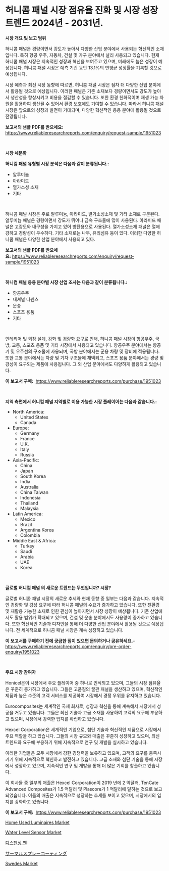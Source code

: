 <p><h1>허니콤 패널 시장 점유율 진화 및 시장 성장 트렌드 2024년 - 2031년.</h1></p><p><strong>시장 개요 및 보고 범위</strong></p>
<p><p>허니콤 패널은 경량이면서 강도가 높아서 다양한 산업 분야에서 사용되는 혁신적인 소재입니다. 특히 항공 우주, 자동차, 건설 및 가구 분야에서 널리 사용되고 있습니다. 현재 허니콤 패널 시장은 지속적인 성장과 혁신을 보여주고 있으며, 미래에도 높은 성장이 예상됩니다. 허니콤 패널 시장은 예측 기간 동안 13.1%의 연평균 성장률을 기록할 것으로 예상됩니다. </p><p>시장 예측과 최신 시장 동향에 따르면, 허니콤 패널 시장은 점차 더 다양한 산업 분야에서 활용될 것으로 예상됩니다. 이러한 패널은 기존 소재보다 경량이면서도 강도가 높아서 생산성을 향상시키고 비용을 절감할 수 있습니다. 또한 환경 친화적이며 재생 가능 자원을 활용하여 생산될 수 있어서 환경 보호에도 기여할 수 있습니다. 따라서 허니콤 패널 시장은 앞으로의 성장과 발전이 기대되며, 다양한 혁신적인 응용 분야에 활용될 것으로 전망됩니다.</p></p>
<p><strong>보고서의 샘플 PDF를 받으세요:</strong> <a href="https://www.reliableresearchreports.com/enquiry/request-sample/1951023">https://www.reliableresearchreports.com/enquiry/request-sample/1951023</a></p>
<p>&nbsp;</p>
<p><strong>시장 세분화</strong></p>
<p><strong>허니컴 패널 유형별 시장 분석은 다음과 같이 분류됩니다.:</strong></p>
<p><ul><li>알루미늄</li><li>아라미드</li><li>열가소성 소재</li><li>기타</li></ul></p>
<p>&nbsp;</p>
<p><p>허니콤 패널 시장은 주로 알루미늄, 아라미드, 열가소성소재 및 기타 소재로 구분된다. 알루미늄 패널은 경량이면서 강도가 뛰어나 금속 구조물에 많이 사용된다. 아라미드 패널은 고강도와 내구성을 가지고 있어 방탄용으로 사용된다. 열가소성소재 패널은 열에 강하고 경량성이 우수하다. 기타 소재로는 나무, 유리섬유 등이 있다. 이러한 다양한 허니콤 패널은 다양한 산업 분야에서 사용되고 있다.</p></p>
<p><strong>보고서의 샘플 PDF를 받으세요:</strong>&nbsp;<a href="https://www.reliableresearchreports.com/enquiry/request-sample/1951023">https://www.reliableresearchreports.com/enquiry/request-sample/1951023</a></p>
<p>&nbsp;</p>
<p><strong> 허니컴 패널 응용 분야별 시장 산업 조사는 다음과 같이 분류됩니다.:</strong></p>
<p><ul><li>항공우주</li><li>내셔널 디펜스</li><li>운송</li><li>스포츠 용품</li><li>기타</li></ul></p>
<p>&nbsp;</p>
<p><p>인테리어 및 외장 설계, 강화 및 경량화 요구로 인해, 허니콤 패널 시장이 항공우주, 국방, 교통, 스포츠 용품 및 기타 시장에서 사용되고 있습니다. 항공우주 분야에서는 항공기 및 우주선의 구조물에 사용되며, 국방 분야에서는 군용 차량 및 장비에 적용됩니다. 또한 교통 분야에서는 차량 및 기차 구조물에 채택되고, 스포츠 용품 분야에서는 경량 및 강성이 요구되는 제품에 사용됩니다. 그 외 산업 분야에서도 다양하게 활용되고 있습니다.</p></p>
<p><strong>이 보고서 구매:</strong>&nbsp; <a href="https://www.reliableresearchreports.com/purchase/1951023">https://www.reliableresearchreports.com/purchase/1951023</a></p>
<p>&nbsp;</p>
<p><strong>지역 측면에서 허니컴 패널 지역별로 이용 가능한 시장 플레이어는 다음과 같습니다.:</strong></p>
<p><ul>
    <li>
        North America:
        <ul>
            <li>United States</li>
            <li>Canada</li>
        </ul>
    </li>
    <li>
        Europe:
        <ul>
            <li>Germany</li>
            <li>France</li>
            <li>U.K.</li>
            <li>Italy</li>
            <li>Russia</li>
        </ul>
    </li>
    <li>
        Asia-Pacific:
        <ul>
            <li>China</li>
            <li>Japan</li>
            <li>South Korea</li>
            <li>India</li>
            <li>Australia</li>
            <li>China Taiwan</li>
            <li>Indonesia</li>
            <li>Thailand</li>
            <li>Malaysia</li>
        </ul>
    </li>
    <li>
        Latin America:
        <ul>
            <li>Mexico</li>
            <li>Brazil</li>
            <li>Argentina Korea</li>
            <li>Colombia</li>
        </ul>
    </li>
    <li>
        Middle East & Africa:
        <ul>
            <li>Turkey</li>
            <li>Saudi</li>
            <li>Arabia</li>
            <li>UAE</li>
            <li>Korea</li>
        </ul>
    </li>
    </ul></p>
<p>&nbsp;</p>
<p><strong>글로벌 허니컴 패널 의 새로운 트렌드는 무엇입니까? 시장?</strong></p>
<p><p>글로벌 허니콤 패널 시장의 새로운 추세와 현재 동향 중 일부는 다음과 같습니다. 지속적인 경량화 및 강성 요구에 따라 허니콤 패널의 수요가 증가하고 있습니다. 또한 친환경 및 재활용 가능한 소재로 인한 관심이 높아지면서 시장 성장이 예상됩니다. 기존 산업에서도 활용 범위가 확대되고 있으며, 건설 및 운송 분야에서도 사용량이 증가하고 있습니다. 또한 혁신적인 기술과 디자인을 통해 더 다양한 산업 분야에서 활용될 것으로 예상됩니다. 전 세계적으로 허니콤 패널 시장은 계속 성장하고 있습니다.</p></p>
<p><strong>이 보고서를 구매하기 전에 궁금한 점이 있으면 문의하거나 공유하세요.</strong>- <a href="https://www.reliableresearchreports.com/enquiry/pre-order-enquiry/1951023">https://www.reliableresearchreports.com/enquiry/pre-order-enquiry/1951023</a></p>
<p>&nbsp;</p>
<p><strong>주요 시장 참여자</strong></p>
<p><p>Honicel은이 시장에서 주요 플레이어 중 하나로 인식되고 있으며, 그들의 시장 점유율은 꾸준히 증가하고 있습니다. 그들은 고품질의 꿀관 패널을 생산하고 있으며, 혁신적인 제품과 높은 수준의 고객 서비스를 제공하여 시장에서 경쟁 우위를 유지하고 있습니다.</p><p>Eurocomposites는 세계적인 국제 회사로, 성장과 혁신을 통해 계속해서 시장에서 성공을 거두고 있습니다. 그들은 최신 기술과 고급 소재를 사용하여 고객의 요구에 부응하고 있으며, 시장에서 강력한 입지를 확립하고 있습니다.</p><p>Hexcel Corporation은 세계적인 기업으로, 첨단 기술과 혁신적인 제품으로 시장에서 주요 역할을 하고 있습니다. 그들의 시장 규모와 매출은 꾸준히 성장하고 있으며, 최신 트렌드와 요구에 부응하기 위해 지속적으로 연구 및 개발을 실시하고 있습니다.</p><p>이러한 기업들은 모두 시장에서 강한 경쟁력을 보유하고 있으며, 고객의 요구를 충족시키기 위해 지속적으로 혁신하고 발전하고 있습니다. 고급 소재와 첨단 기술을 통해 시장에서 성장하고 있으며, 지속적인 연구 및 개발을 통해 더 많은 기회를 창출하고 있습니다.</p><p>이 회사들 중 일부의 매출은 Hexcel Corporation이 2019 년에 2 억달러, TenCate Advanced Composites가 1.5 억달러 및 Plascore가 1 억달러에 달하는 것으로 보고되었습니다. 이들의 매출은 지속적으로 성장하는 추세를 보이고 있으며, 시장에서의 입지를 강화하고 있습니다.</p></p>
<p><strong>이 보고서 구매:</strong>&nbsp;&nbsp;<a href="https://www.reliableresearchreports.com/purchase/1951023">https://www.reliableresearchreports.com/purchase/1951023</a></p>
<p><p><a href="https://github.com/Sherrillcrooksxa8i18ucf2m/Market-Research-Report-List-1/blob/main/home-used-luminaires-market.md">Home Used Luminaires Market</a></p><p><a href="https://view.publitas.com/reportprime-1/water-level-sensor-market-furnish-information-about-market-size-market-share-market-dynamics-and-projections-spanning-from-2024-to-2031/">Water Level Sensor Market</a></p><p><a href="https://medium.com/@joespinka88967/%ED%8E%9C-%EC%8B%9C%EC%9E%A5-%EB%B6%84%EC%84%9D-%EB%B0%8F-%EA%B7%9C%EB%AA%A8-%EC%98%88%EC%B8%A1%EC%9D%80-2024%EB%85%84%EB%B6%80%ED%84%B0-2031%EB%85%84%EA%B9%8C%EC%A7%80-%EA%B8%B0%EA%B0%84-%EB%8F%99%EC%95%88%EC%9E%85%EB%8B%88%EB%8B%A4-1058e4fafefe">디스펜싱 펜</a></p><p><a href="https://github.com/hwbcz413288296/Market-Research-Report-List-1/blob/main/75661587799.md">サーマルスプレーコーティング</a></p><p><a href="https://issuu.com/reportprime-2/docs/swedes-market-size-2030.pptx">Swedes Market</a></p></p>
